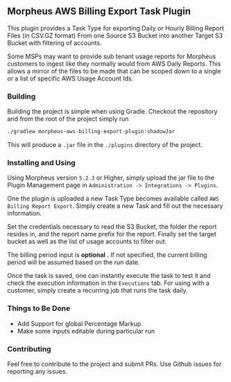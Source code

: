 ## Morpheus AWS Billing Export Task Plugin

This plugin provides a Task Type for exporting Daily or Hourly Billing Report Files (in CSV.GZ format) From one Source S3 Bucket into another Target S3 Bucket with filtering of accounts.

Some MSPs may want to provide sub tenant usage reports for Morpheus customers to ingest like they normally would from AWS Daily Reports. This allows a mirror of the files to be made that can be scoped down to a single or a list of specific AWS Usage Account Ids.

### Building

Building the project is simple when using Gradle. Checkout the repository and from the root of the project simply run

```bash
./gradlew morpheus-aws-billing-export-plugin:shadowJar
```

This will produce a `.jar` file in the `./plugins` directory of the project. 

### Installing and Using

Using Morpheus version `5.2.3` or Higher, simply upload the jar file to the Plugin Management page in `Administration -> Integrations -> Plugins`.

One the plugin is uploaded a new Task Type becomes available called `AWS Billing Report Export`. Simply create a new Task and fill out the necessary information.

Set the credentials necessary to read the S3 Bucket, the folder the report resides in, and the report name prefix for the report. Finally set the target bucket as well as the list of usage accounts to filter out.

The billing period input is **optional** . If not specified, the current billing period will be assumed based on the run date.

Once the task is saved, one can instantly execute the task to test it and check the execution information in the `Executions` tab. For using with a customer, simply create a recurring job that runs the task daily.

### Things to Be Done

* Add Support for global Percentage Markup
* Make some inputs editable during particular run


### Contributing

Feel free to contribute to the project and submit PRs. Use Github issues for reporting any issues.

